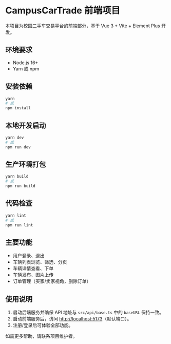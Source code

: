 # CampusCarTrade 前端项目

本项目为校园二手车交易平台的前端部分，基于 Vue 3 + Vite + Element Plus 开发。

## 环境要求

- Node.js 16+
- Yarn 或 npm

## 安装依赖

```sh
yarn
# 或
npm install
```

## 本地开发启动

```sh
yarn dev
# 或
npm run dev
```

## 生产环境打包

```sh
yarn build
# 或
npm run build
```

## 代码检查

```sh
yarn lint
# 或
npm run lint
```

## 主要功能

- 用户登录、退出
- 车辆列表浏览、筛选、分页
- 车辆详情查看、下单
- 车辆发布、图片上传
- 订单管理（买家/卖家视角，删除订单）

## 使用说明

1. 启动后端服务并确保 API 地址与 `src/api/base.ts` 中的 `baseURL` 保持一致。
2. 启动前端服务后，访问 [http://localhost:5173](http://localhost:5173)（默认端口）。
3. 注册/登录后可体验全部功能。

如需更多帮助，请联系项目维护者。
